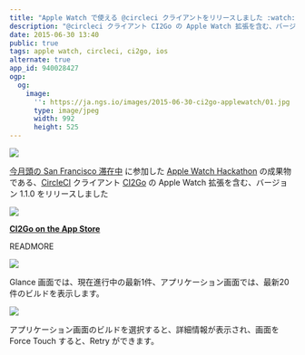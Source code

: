 ```yaml
---
title: "Apple Watch で使える @circleci クライアントをリリースしました :watch:"
description: "@circleci クライアント CI2Go の Apple Watch 拡張を含む、バージョン 1.1.0 をリリースしました。"
date: 2015-06-30 13:40
public: true
tags: apple watch, circleci, ci2go, ios
alternate: true
app_id: 940028427
ogp:
  og:
    image:
      '': https://ja.ngs.io/images/2015-06-30-ci2go-applewatch/01.jpg
      type: image/jpeg
      width: 992
      height: 525
---
```


![](images/2015-06-30-ci2go-applewatch/01.jpg)

[今月頭の San Francisco 滞在中][sf] に参加した [Apple Watch Hackathon] の成果物である、[CircleCI] クライアント [CI2Go] の Apple Watch 拡張を含む、バージョン 1.1.0 をリリースしました

[![](images/appstore.svg)][AppStore]

**[CI2Go on the App Store][AppStore]**

READMORE

![](images/2015-06-30-ci2go-applewatch/watches1.png)

Glance 画面では、現在進行中の最新1件、アプリケーション画面では、最新20件のビルドを表示します。

![](images/2015-06-30-ci2go-applewatch/watches2.png)

アプリケーション画面のビルドを選択すると、詳細情報が表示され、画面を Force Touch すると、Retry ができます。

[sf]: /2015/06/23/san-francisco/
[Apple Watch Hackathon]: http://www.hackathon.watch/
[CircleCI]: https://circleci.com/
[CI2Go]: /2014/11/26/ci2go/
[AppStore]: https://itunes.apple.com/app/id940028427?mt=8
